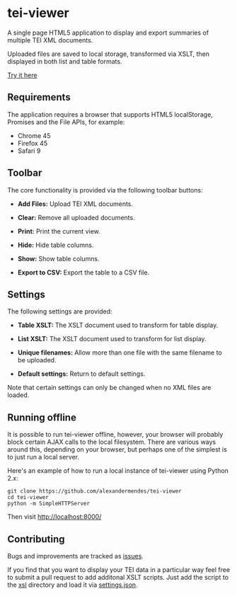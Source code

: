 # tei-viewer

A single page HTML5 application to display and export summaries of multiple
TEI XML documents.

Uploaded files are saved to local storage, transformed via XSLT, then displayed
in both list and table formats.

[Try it here](http://alexandermendes.github.io/tei-viewer/)


## Requirements

The application requires a browser that supports HTML5 localStorage, Promises
and the File APIs, for example:

- Chrome 45
- Firefox 45
- Safari 9


## Toolbar

The core functionality is provided via the following toolbar buttons:

- **Add Files:** Upload TEI XML documents.

- **Clear:** Remove all uploaded documents.

- **Print:** Print the current view.

- **Hide:** Hide table columns.

- **Show:** Show table columns.

- **Export to CSV:** Export the table to a CSV file.


## Settings

The following settings are provided:

- **Table XSLT:** The XSLT document used to transform for table display.

- **List XSLT:** The XSLT document used to transform for list display.

- **Unique filenames:** Allow more than one file with the same filename to be
uploaded.

- **Default settings:** Return to default settings.

Note that certain settings can only be changed when no XML files are loaded.


## Running offline

It is possible to run tei-viewer offline, however, your browser will probably
block certain AJAX calls to the local filesystem. There are various ways around
this, depending on your browser, but perhaps one of the simplest is to just run
a local server.

Here's an example of how to run a local instance of tei-viewer using Python 2.x:

```
git clone https://github.com/alexandermendes/tei-viewer
cd tei-viewer
python -m SimpleHTTPServer
```

Then visit [http://localhost:8000/](http://localhost:8000/)


## Contributing

Bugs and improvements are tracked as [issues](https://github.com/alexandermendes/tei-viewer/issues).

If you find that you want to display your TEI data in a particular way feel free to submit
a pull request to add additonal XSLT scripts. Just add the script to the
[xsl](https://github.com/alexandermendes/tei-viewer/tree/master/assets/xsl) directory
and load it via [settings.json](settings.json).